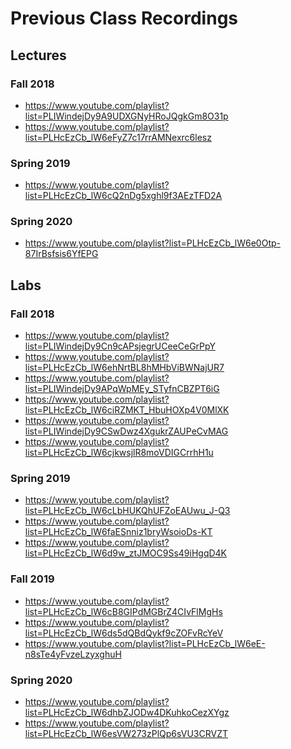 Previous Class Recordings
=========================

## Lectures

### Fall 2018

* <https://www.youtube.com/playlist?list=PLIWindejDy9A9UDXGNyHRoJQgkGm8O31p>
* <https://www.youtube.com/playlist?list=PLHcEzCb_lW6eFyZ7c17rrAMNexrc6lesz>

### Spring 2019

* <https://www.youtube.com/playlist?list=PLHcEzCb_lW6cQ2nDg5xghl9f3AEzTFD2A>

### Spring 2020

* <https://www.youtube.com/playlist?list=PLHcEzCb_lW6e0Otp-87IrBsfsis6YfEPG>

## Labs

### Fall 2018

* <https://www.youtube.com/playlist?list=PLIWindejDy9Cn9cAPsjegrUCeeCeGrPpY>
* <https://www.youtube.com/playlist?list=PLHcEzCb_lW6ehNrtBL8hMHbViBWNajUR7>
* <https://www.youtube.com/playlist?list=PLIWindejDy9APqWpMEy_STyfnCBZPT6iG>
* <https://www.youtube.com/playlist?list=PLHcEzCb_lW6ciRZMKT_HbuHOXp4V0MlXK>
* <https://www.youtube.com/playlist?list=PLIWindejDy9CSwDwz4XgukrZAUPeCvMAG>
* <https://www.youtube.com/playlist?list=PLHcEzCb_lW6cjkwsjlR8moVDIGCrrhH1u>

### Spring 2019

* <https://www.youtube.com/playlist?list=PLHcEzCb_lW6cLbHUKQhUFZoEAUwu_J-Q3>
* <https://www.youtube.com/playlist?list=PLHcEzCb_lW6faESnniz1bryWsoioDs-KT>
* <https://www.youtube.com/playlist?list=PLHcEzCb_lW6d9w_ztJMOC9Ss49iHgqD4K>

### Fall 2019

* <https://www.youtube.com/playlist?list=PLHcEzCb_lW6cB8GIPdMGBrZ4CIvFlMgHs>
* <https://www.youtube.com/playlist?list=PLHcEzCb_lW6ds5dQBdQykf9cZOFvRcYeV>
* <https://www.youtube.com/playlist?list=PLHcEzCb_lW6eE-n8sTe4yFvzeLzyxghuH>

### Spring 2020

* <https://www.youtube.com/playlist?list=PLHcEzCb_lW6dhbZJODw4DKuhkoCezXYgz>
* <https://www.youtube.com/playlist?list=PLHcEzCb_lW6esVW273zPlQp6sVU3CRVZT>
